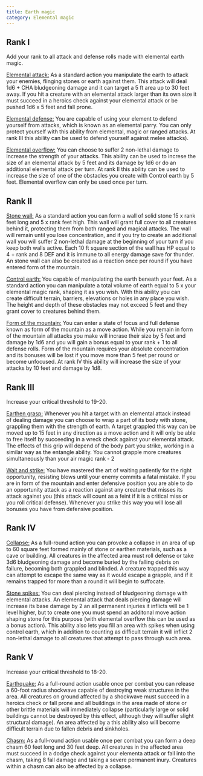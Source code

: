 ```yaml
---
title: Earth magic
category: Elemental magic
---
```


## Rank I

Add your rank to all attack and defense rolls made with elemental earth magic.

<u>Elemental attack:</u> As a standard action you manipulate the earth to attack your enemies, flinging stones or earth against them. This attack will deal 1d6 + CHA bludgeoning damage and it can target a 5 ft area up to 30 feet away. If you hit a creature with an elemental attack larger than its own size it must succeed in a heroics check against your elemental attack or be pushed 1d6 x 5 feet and fall prone. 

<u>Elemental defense:</u> You are capable of using your element to defend yourself from attacks, which is known as an elemental parry. You can only protect yourself with this ability from elemental, magic or ranged attacks. At rank III this ability can be used to defend yourself against melee attacks).

<u>Elemental overflow:</u> You can choose to suffer 2 non-lethal damage to increase the strength of your attacks. This ability can be used to increse the size of an elemental attack by 5 feet and its damage by 1d6 or do an additional elemental attack per turn. At rank II this ability can be used to increase the size of one of the obstacles you create with Control earth by 5 feet. Elemental overflow can only be used once per turn.

## Rank II

<u>Stone wall:</u> As a standard action you can form a wall of solid stone 15 x rank feet long and 5 x rank feet high. This wall will grant full cover to all creatures behind it, protecting them from both ranged and magical attacks. The wall will remain until you lose concentration, and if you try to create an additional wall you will suffer 2 non-lethal damage at the beginning of your turn if you keep both walls active. Each 10 ft square section of the wall has HP equal to 4 + rank and 8 DEF and it is immune to all energy damage save for thunder. An stone wall can also be created as a reaction once per round if you have entered form of the mountain.

<u>Control earth:</u> You capable of manipulating the earth beneath your feet. As a standard action you can manipulate a total volume of earth equal to 5 x your elemental magic rank, shaping it as you wish. With this ability you can create difficult terrain, barriers, elevations or holes in any place you wish. The height and depth of these obstacles may not exceed 5 feet and they grant cover to creatures behind them.

<u>Form of the mountain:</u> You can enter a state of focus and full defense known as form of the mountain as a move action. While you remain in form of the mountain all attacks you make will incrase their size by 5 feet and damage by 1d6 and you will gain a bonus equal to your rank + 1 to all defense rolls. Form of the mountain requires your absolute concentration and its bonuses will be lost if you move more than 5 feet per round or become unfocused. At rank IV this ability will increase the size of your attacks by 10 feet and damage by 1d8. 

## Rank III

Increase your critical threshold to 19-20.

<u>Earthen grasp:</u> Whenever you hit a target with an elemental attack instead of dealing damage you can choose to wrap a part of its body with stone, grappling them with the strength of earth. A target grappled this way can be moved up to 15 feet in any direction as a move action and it will only be able to free itself by succeeding in a wreck check against your elemental attack. The effects of this grip will depend of the body part you strike, working in a similar way as the entangle ability. You cannot grapple more creatures simultaneously than your air magic rank - 2

<u>Wait and strike:</u> You have mastered the art of waiting patiently for the right opportunity, resisting blows until your enemy commits a fatal mistake. If you are in form of the mountain and enter defensive position you are able to do an opportunity attack as a reaction against any creature that misses its attack against you (this attack will count as a feint if it is a critical miss or you roll critical defense). Whenever you strike this way you will lose all bonuses you have from defensive position.

## Rank IV

<u>Collapse:</u> As a full-round action you can provoke a collapse in an area of up to 60 square feet formed mainly of stone or earthen materials, such as a cave or building. All creatures in the affected area must roll defense or take 3d6 bludgeoning damage and become buried by the falling debris on failure, becoming both grappled and blinded. A creature trapped this way can attempt to escape the same way as it would escape a grapple, and if it remains trapped for more than a round it will begin to suffocate.

<u>Stone spikes:</u> You can deal piercing instead of bludgeoning damage with elemental attacks. An elemental attack that deals piercing damage will increase its base damage by 2 an all permanent injuries it inflicts will be 1 level higher, but to create one you must spend an additonal move action shaping stone for this purpose (with elemental overflow this can be used as a bonus action). This ability also lets you fill an area with spikes when using control earth, which in addition to counting as difficult terrain it will inflict 2 non-lethal damage to all creatures that attempt to pass through such area.

## Rank V

Increase your critical threshold to 18-20.

<u>Earthquake:</u> As a full-round action usable once per combat you can release a 60-foot radius shockwave capable of destroying weak structures in the area. All creatures on ground affected by a shockwave must succeed in a heroics check or fall prone and all buildings in the area made of stone or other brittle materials will immediately collapse (particularly large or solid buildings cannot be destroyed by this effect, although they will suffer slight structural damage). An area affected by a this ability also will become difficult terrain due to fallen debris and sinkholes.

<u>Chasm:</u> As a full-round action usable once per combat you can form a deep chasm 60 feet long and 30 feet deep. All creatures in the affected area must succeed in a dodge check against your elementa attack or fall into the chasm, taking 8 fall damage and taking a severe permanent inury. Creatures within a chasm can also be affected by a collapse. 